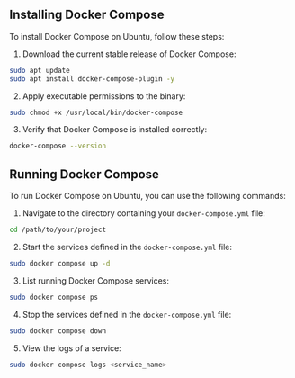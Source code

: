 ## Installing Docker Compose

To install Docker Compose on Ubuntu, follow these steps:

1. Download the current stable release of Docker Compose:
```bash
sudo apt update
sudo apt install docker-compose-plugin -y
```

2. Apply executable permissions to the binary:
```bash
sudo chmod +x /usr/local/bin/docker-compose
```

3. Verify that Docker Compose is installed correctly:
```bash
docker-compose --version
```

## Running Docker Compose

To run Docker Compose on Ubuntu, you can use the following commands:

1. Navigate to the directory containing your `docker-compose.yml` file:
```bash
cd /path/to/your/project
```

2. Start the services defined in the `docker-compose.yml` file:
```bash
sudo docker compose up -d
```

3. List running Docker Compose services:
```bash
sudo docker compose ps
```

4. Stop the services defined in the `docker-compose.yml` file:
```bash
sudo docker compose down
```

5. View the logs of a service:
```bash
sudo docker compose logs <service_name>
```
